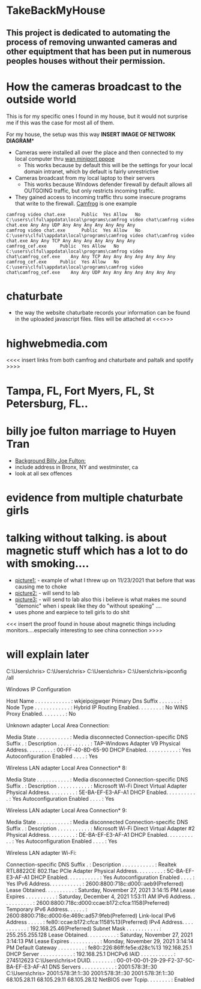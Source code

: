 # TakeBackMyHouse
## This project is dedicated to automating the process of removing unwanted cameras and other equiptment that has been put in numerous peoples houses without their permission.  

# How the cameras broadcast to the outside world
This is for my specific ones I found in my house, but it would not surprise me if this was the case for most all of them.  

For my house, the setup was this way **INSERT IMAGE OF NETWORK DIAGRAM***

- Cameras were installed all over the place and then connected to my local computer thru  [wan miniport pppoe](https://answers.microsoft.com/en-us/windows/forum/all/network-connecting-through-wan-miniport-pppoe/82453191-b9e8-4872-a0df-f2f89f1de897)
  - This works because by default this will be the settings for your local domain intranet, which by default is fairly unrestrictive
- Cameras broadcast from my local laptop to their servers
  - This works because Windows defender firewall by default allows all OUTGOING traffic, but only restricts incoming traffic.
- They gained access to incoming traffic thru some insecure programs that write to the firewall.  [Camfrog](https://www.camfrog.com/en/) is one example
```
camfrog video chat.exe		Public	Yes	Allow	No	C:\users\clful\appdata\local\programs\camfrog video chat\camfrog video chat.exe	Any	Any	UDP	Any	Any	Any	Any	Any	Any	Any
camfrog video chat.exe		Public	Yes	Allow	No	C:\users\clful\appdata\local\programs\camfrog video chat\camfrog video chat.exe	Any	Any	TCP	Any	Any	Any	Any	Any	Any	Any
camfrog_cef.exe		Public	Yes	Allow	No	C:\users\clful\appdata\local\programs\camfrog video chat\camfrog_cef.exe	Any	Any	TCP	Any	Any	Any	Any	Any	Any	Any
camfrog_cef.exe		Public	Yes	Allow	No	C:\users\clful\appdata\local\programs\camfrog video chat\camfrog_cef.exe	Any	Any	UDP	Any	Any	Any	Any	Any	Any	Any
```


# chaturbate
- the way the website chaturbate records your information can be found in the uploaded javascript files.  files will be attached at <<<<insert link here>>>>
  
# highwebmedia.com
  <<<< insert links from both camfrog and chaturbate and paltalk and spotify >>>>
  
# Tampa, FL, Fort Myers, FL, St Petersburg, FL..
  
# billy joe fulton marriage to Huyen Tran
  - [Background Billy Joe Fulton:](https://github.com/ctron00/TakeBackMyHouse/blob/main/Background%20Report%20-%20Billy%20Joe%20Fulton.pdf)
  - include address in Bronx, NY and westminster, ca
  - look at all sex offences
  
  
# evidence from multiple chaturbate girls
  
# talking without talking.  is about magnetic stuff which has a lot to do with smoking.... 
 - [picture1:](https://github.com/ctron00/TakeBackMyHouse/blob/main/20211123_023844.jpg) - example of what I threw up on 11/23/2021 that before that was causing me to choke
 - [picture2:](https://github.com/ctron00/TakeBackMyHouse/blob/main/20211123_023944.jpg) - will send to lab
 - [picture3:](https://raw.githubusercontent.com/ctron00/TakeBackMyHouse/main/20211123_131445.jpg) - will send to lab also this i believe is what makes me sound "demonic" when i speak like they do "without speaking" ....
 - uses phone and earpiece to tell girls to do shit
  
 
<<< insert the proof found in house about magnetic things including monitors....especially interesting to see china connection >>>>
  
  
# will explain later
  C:\Users\chris>
C:\Users\chris>
C:\Users\chris>
C:\Users\chris>ipconfig /all

Windows IP Configuration

   Host Name . . . . . . . . . . . . : wkjeipojgwqer
   Primary Dns Suffix  . . . . . . . :
   Node Type . . . . . . . . . . . . : Hybrid
   IP Routing Enabled. . . . . . . . : No
   WINS Proxy Enabled. . . . . . . . : No

Unknown adapter Local Area Connection:

   Media State . . . . . . . . . . . : Media disconnected
   Connection-specific DNS Suffix  . :
   Description . . . . . . . . . . . : TAP-Windows Adapter V9
   Physical Address. . . . . . . . . : 00-FF-40-8D-65-90
   DHCP Enabled. . . . . . . . . . . : Yes
   Autoconfiguration Enabled . . . . : Yes

Wireless LAN adapter Local Area Connection* 8:

   Media State . . . . . . . . . . . : Media disconnected
   Connection-specific DNS Suffix  . :
   Description . . . . . . . . . . . : Microsoft Wi-Fi Direct Virtual Adapter
   Physical Address. . . . . . . . . : 5E-BA-EF-E3-AF-A1
   DHCP Enabled. . . . . . . . . . . : Yes
   Autoconfiguration Enabled . . . . : Yes

Wireless LAN adapter Local Area Connection* 9:

   Media State . . . . . . . . . . . : Media disconnected
   Connection-specific DNS Suffix  . :
   Description . . . . . . . . . . . : Microsoft Wi-Fi Direct Virtual Adapter #2
   Physical Address. . . . . . . . . : DE-BA-EF-E3-AF-A1
   DHCP Enabled. . . . . . . . . . . : Yes
   Autoconfiguration Enabled . . . . : Yes

Wireless LAN adapter Wi-Fi:

   Connection-specific DNS Suffix  . :
   Description . . . . . . . . . . . : Realtek RTL8822CE 802.11ac PCIe Adapter
   Physical Address. . . . . . . . . : 5C-BA-EF-E3-AF-A1
   DHCP Enabled. . . . . . . . . . . : Yes
   Autoconfiguration Enabled . . . . : Yes
   IPv6 Address. . . . . . . . . . . : 2600:8800:718c:d000::aeb9(Preferred)
   Lease Obtained. . . . . . . . . . : Saturday, November 27, 2021 3:14:15 PM
   Lease Expires . . . . . . . . . . : Saturday, December 4, 2021 1:53:11 AM
   IPv6 Address. . . . . . . . . . . : 2600:8800:718c:d000:ccae:b172:cfca:1158(Preferred)
   Temporary IPv6 Address. . . . . . : 2600:8800:718c:d000:6e:469c:ad57:9feb(Preferred)
   Link-local IPv6 Address . . . . . : fe80::ccae:b172:cfca:1158%13(Preferred)
   IPv4 Address. . . . . . . . . . . : 192.168.25.46(Preferred)
   Subnet Mask . . . . . . . . . . . : 255.255.255.128
   Lease Obtained. . . . . . . . . . : Saturday, November 27, 2021 3:14:13 PM
   Lease Expires . . . . . . . . . . : Monday, November 29, 2021 3:14:14 PM
   Default Gateway . . . . . . . . . : fe80::226:86ff:fe5e:d28c%13
                                       192.168.25.1
   DHCP Server . . . . . . . . . . . : 192.168.25.1
   DHCPv6 IAID . . . . . . . . . . . : 274512623
C:\Users\chris>t DUID. . . . . . . . : 00-01-00-01-29-29-F2-37-5C-BA-EF-E3-AF-A1
   DNS Servers . . . . . . . . . . . : 2001:578:3f::30
C:\Users\chris>                        2001:578:3f:1::30
                                       2001:578:3f::30
                                       2001:578:3f:1::30
                                       68.105.28.11
                                       68.105.29.11
                                       68.105.28.12
   NetBIOS over Tcpip. . . . . . . . : Enabled
  
  
  
  
